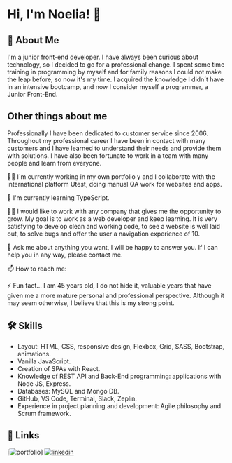 # Hi, I'm Noelia! 👋

## 🚀 About Me

I'm a junior front-end developer. I have always been curious about technology, so I decided to go for a professional change. I spent some time training in programming by myself and for family reasons I could not make the leap before, so now it's my time. I acquired the knowledge I didn´t have in an intensive bootcamp, and now I consider myself a programmer, a Junior Front-End.

## Other things about me

Professionally I have been dedicated to customer service since 2006. Throughout my professional career I have been in contact with many customers and I have learned to understand their needs and provide them with solutions. I have also been fortunate to work in a team with many people and learn from everyone.

👩‍💻 I´m currently working in my own portfolio y and I collaborate with the international platform Utest, doing manual QA work for websites and apps.

🧠 I'm currently learning TypeScript.

👯‍♀️ I would like to work with any company that gives me the opportunity to grow. My goal is to work as a web developer and keep learning. It is very satisfying to develop clean and working code, to see a website is well laid out, to solve bugs and offer the user a navigation experience of 10.

💬 Ask me about anything you want, I will be happy to answer you. If I can help you in any way, please contact me.

📫 How to reach me:

⚡️ Fun fact...
I am 45 years old, I do not hide it, valuable years that have given me a more mature personal and professional perspective. Although it may seem otherwise, I believe that this is my strong point.

## 🛠 Skills

- Layout: HTML, CSS, responsive design, Flexbox, Grid, SASS, Bootstrap, animations.
- Vanilla JavaScript.
- Creation of SPAs with React.
- Knowledge of REST API and Back-End programming: applications with Node JS, Express.
- Databases: MySQL and Mongo DB.
- GitHub, VS Code, Terminal, Slack, Zeplin.
- Experience in project planning and development: Agile philosophy and Scrum framework.

## 🔗 Links

[![portfolio](https://img.shields.io/badge/my_portfolio-000?style=for-the-badge&logo=ko-fi&logoColor=white)]
[![linkedin](https://img.shields.io/badge/linkedin-0A66C2?style=for-the-badge&logo=linkedin&logoColor=white)](https://www.linkedin.com/in/noelia-abascal-cabrera/)

